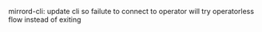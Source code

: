 mirrord-cli: update cli so failute to connect to operator will try operatorless flow instead of exiting
 